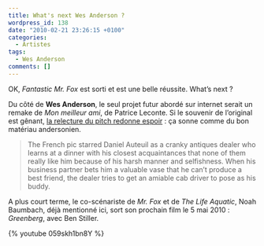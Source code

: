```yaml
---
title: What's next Wes Anderson ?
wordpress_id: 138
date: "2010-02-21 23:26:15 +0100"
categories:
  - Artistes
tags:
  - Wes Anderson
comments: []
---
```


OK, _Fantastic Mr. Fox_ est sorti et est une belle réussite. What’s next ?

Du côté de **Wes Anderson**, le seul projet futur abordé sur internet serait un
remake de _Mon meilleur ami_, de Patrice Leconte. Si le souvenir de l’original
est gênant, [la relecture du pitch redonne espoir][1] : ça sonne comme du bon
matériau andersonien.

> The French pic starred Daniel Auteuil as a cranky antiques dealer who learns
> at a dinner with his closest acquaintances that none of them really like him
> because of his harsh manner and selfishness. When his business partner bets
> him a valuable vase that he can’t produce a best friend, the dealer tries to
> get an amiable cab driver to pose as his buddy.

A plus court terme, le co-scénariste de _Mr. Fox_ et de _The Life Aquatic_, Noah
Baumbach, déjà mentionné ici, sort son prochain film le 5 mai 2010 :
_Greenberg_, avec Ben Stiller.

{% youtube 059skh1bn8Y %}

[1]:
  https://web.archive.org/web/20100308135156/http://www.buzzsugar.com/Next-Up-From-Wes-Anderson-My-Best-Friend-1970301
